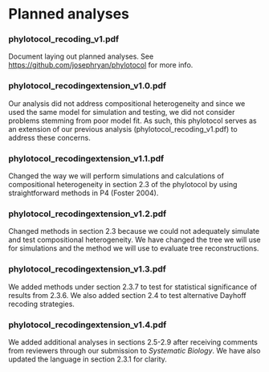 # Planned analyses

### phylotocol_recoding_v1.pdf
Document laying out planned analyses.
See https://github.com/josephryan/phylotocol for more info.

### phylotocol_recodingextension_v1.0.pdf
Our analysis did not address compositional heterogeneity and since we used the same model for simulation and testing, we did not consider problems stemming from poor model fit. As such, this phylotocol serves as an extension of our previous analysis (phylotocol_recoding_v1.pdf) to address these concerns.

### phylotocol_recodingextension_v1.1.pdf
Changed the way we will perform simulations and calculations of compositional heterogeneity in section 2.3 of the phylotocol by using straightforward methods in P4 (Foster 2004). 

### phylotocol_recodingextension_v1.2.pdf
Changed methods in section 2.3 because we could not adequately simulate and test compositional heterogeneity. We have changed the tree we will use for simulations and the method we will use to evaluate tree reconstructions.

### phylotocol_recodingextension_v1.3.pdf
We added methods under section 2.3.7 to test for statistical significance of results from 2.3.6. We also added section 2.4 to test alternative Dayhoff recoding strategies.

### phylotocol_recodingextension_v1.4.pdf
We added additional analyses in sections 2.5-2.9 after receiving comments from reviewers through our submission to *Systematic Biology*. We have also updated the language in section 2.3.1 for clarity.
